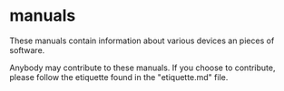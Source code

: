 # manuals

These manuals contain information about various devices an pieces of software.

Anybody may contribute to these manuals. If you choose to contribute, please follow the etiquette found in the "etiquette.md" file.
